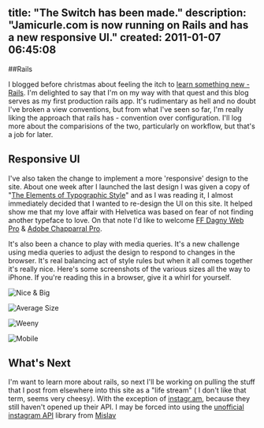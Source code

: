 title: "The Switch has been made."
description: "Jamicurle.com is now running on Rails and has a new responsive UI."
created: 2011-01-07 06:45:08
---

##Rails

I blogged before christmas about feeling the itch to [learn something new - Rails][1].  I'm delighted to say that I'm on my way with that quest and this blog serves as my first production rails app.  It's rudimentary as hell and no doubt I've broken a view conventions, but from what I've seen so far, I'm really liking the approach that rails has - convention over configuration.  I'll log more about the comparisions of the two, particularly on workflow, but that's a job for later.

## Responsive UI

I've also taken the change to implement a more 'responsive' design to the site.  About one week after I launched the last design I was given a copy  of "[The Elements of Typographic Style][2]" and as I was reading it, I almost immediately decided that I wanted to re-design the UI on this site. It helped show me that my love affair with Helvetica was based on fear of not finding another typeface to love.  On that note I'd like to welcome [FF Dagny Web Pro][3] & [Adobe Chapparral Pro][4].

It's also been a chance to play with media queries. It's a new challenge using media queries to adjust the design to respond to changes in the browser. It's real balancing act of style rules but when it all comes together it's really nice.  Here's some screenshots of the various sizes all the way to iPhone. If you're reading this in a browser, give it a whirl for yourself.

![Nice &amp; Big](http://media.jamiecurle.com/uploads/2011/01/07/blogimage/Nice___Big.850x600.jpg)

![Average Size](http://media.jamiecurle.com/uploads/2011/01/07/blogimage/Average_Size.850x600.jpg)

![Weeny](http://media.jamiecurle.com/uploads/2011/01/07/blogimage/Weeny.850x600.jpg)

![Mobile](http://media.jamiecurle.com/uploads/2011/01/07/blogimage/Mobile.850x600.jpg)

## What's Next

I'm want to learn more about rails, so next I'll be working on pulling the stuff that I post from elsewhere into this site as a "life stream" ( I don't like that term, seems very cheesy).  With the exception of [instagr.am][5], because they still haven't opened up their API. I may be forced into using the [unofficial instagram API][6] library from [Mislav][7]


   [1]: /posts/django-and-rails
   [2]: http://www.amazon.co.uk/Elements-Typographic-Style-Robert-Bringhurst/dp/0881792063
   [3]: http://typekit.com/fonts/ff-dagny-web-pro
   [4]: http://typekit.com/fonts/chaparral-pro
   [5]: http://instagr.am/
   [6]: https://github.com/mislav/instagram
   [7]: https://github.com/mislav

